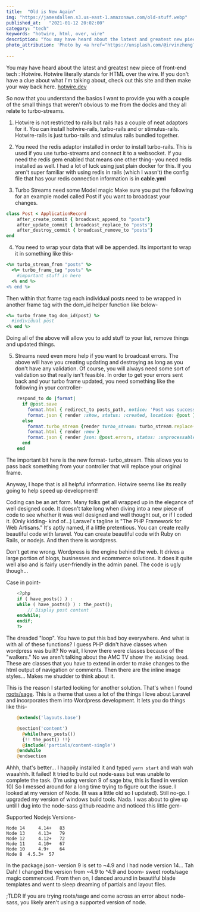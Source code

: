 ```yaml
---
title:  "Old is New Again"
img: "https://jamesdallen.s3.us-east-1.amazonaws.com/old-stuff.webp"
published_at:   "2021-01-12 20:02:00"
category: "tech"
keywords: "hotwire, html, over, wire"
description: "You may have heard about the latest and greatest new piece of front-end tech : Hotwire. Hotwire literally stands for HTML over the wire."
photo_attribution: 'Photo by <a href="https://unsplash.com/@irvinzheng?utm_content=creditCopyText&utm_medium=referral&utm_source=unsplash">Irvin Zheng</a> on <a href="https://unsplash.com/photos/black-sewing-machine-on-table-EsoI7v-tHDA?utm_content=creditCopyText&utm_medium=referral&utm_source=unsplash">Unsplash</a>
      '
---
```


You may have heard about the latest and greatest new piece of front-end tech : Hotwire. Hotwire literally stands for HTML over the wire. If you don't have a clue about what I'm talking about, check out this site and then make your way back here. [hotwire.dev](https://hotwire.dev)

So now that you understand the basics I want to provide you with a couple of the small things that weren't obvious to me from the docks and they all relate to turbo-streams.

1. Hotwire is not restricted to rails but rails has a couple of neat adaptors for it.
   You can install hotwire-rails, turbo-rails and or stimulus-rails. Hotwire-rails is just turbo-rails and stimulus rails bundled together.

2. You need the redis adaptor installed in order to install turbo-rails.
   This is used if you use turbo-streams and connect it to a websocket. If you need the redis gem enabled that means one other thing- you need redis installed as well. I had a lot of luck using just plain docker for this. If you aren't super familiar with using redis in rails (which I wasn't) the config file that has your redis connection information is in **cable.yml**

3. Turbo Streams need some Model magic
   Make sure you put the following for an example model called Post if you want to broadcast your changes.
```ruby
class Post < ApplicationRecord
    after_create_commit { broadcast_append_to "posts"}
    after_update_commit { broadcast_replace_to "posts"}
    after_destroy_commit { broadcast_remove_to "posts"}
end
```

4. You need to wrap your data that will be appended.
   Its important to wrap it in something like this-
```ruby
<%= turbo_stream_from "posts" %>
  <%= turbo_frame_tag "posts" %>
    #important stuff in here
  <% end %>
<% end %>
```
Then within that frame tag each individual posts need to be wrapped in another frame tag with the dom_id helper function like below-
```ruby
<%= turbo_frame_tag dom_id(post) %>
  #individual post
<% end %>
```
Doing all of the above will allow you to add stuff to your list, remove things and updated things.

5. Streams need even more help if you want to broadcast errors.
   The above will have you creating updating and destroying as long as you don't have any validation. Of course, you will always need some sort of validation so that really isn't feasible. In order to get your errors sent back and your turbo frame updated, you need something like the following in your controller-
```ruby
    respond_to do |format|
      if @post.save
        format.html { redirect_to posts_path, notice: 'Post was successfully created.' }
        format.json { render :show, status: :created, location: @post }
      else
        format.turbo_stream {render turbo_stream: turbo_stream.replace(@post, partial: "posts/form", locals: {post: @post})}
        format.html { render :new }
        format.json { render json: @post.errors, status: :unprocessable_entity }
      end
    end
```
The important bit here is the new format- turbo_stream. This allows you to pass back something from your controller that will replace your original frame.

Anyway, I hope that is all helpful information. Hotwire seems like its really going to help speed up development!

Coding can be an art form. Many folks get all wrapped up in the elegance of well designed code. It doesn't take long when diving into a new piece of code to see whether it was well designed and well thought out, or if I coded it. (Only kidding- kind of...) Laravel's tagline is "The PHP Framework for Web Artisans." It's aptly named, if a little pretentious. You can create really beautiful code with laravel. You can create beautiful code with Ruby on Rails, or nodejs. And then there is wordpress.

Don't get me wrong. Wordpress is the engine behind the web. It drives a large portion of blogs, businesses and ecommerce solutions. It does it quite well also and is fairly user-friendly in the admin panel. The code is ugly though...

Case in point-

```php
    <?php 
    if ( have_posts() ) : 
    while ( have_posts() ) : the_post(); 
        // Display post content
    endwhile; 
    endif; 
    ?>
```

The dreaded "loop". You have to put this bad boy everywhere. And what is with all of these functions? I guess PHP didn't have classes when wordpress was built? No wait, I know there were classes because of the "walkers." No we aren't talking about the AMC TV show `The Walking Dead`. These are classes that you have to extend in order to make changes to the html output of navigation or comments. Then there are the inline image styles... Makes me shudder to think about it.

This is the reason I started looking for another solution. That's when I found [roots/sage](https://roots.io/sage/). This is a theme that uses a lot of the things I love about Laravel and incorporates them into Wordpress development. It lets you do things like this-

```php
    @extends('layouts.base')

    @section('content')
      @while(have_posts())
      {!! the_post() !!}
      @include('partials/content-single')
    @endwhile
    @endsection
```

Ahhh, that's better... I happily installed it and typed `yarn start` and wah wah waaahhh. It failed! It tried to build out node-sass but was unable to complete the task. (I'm using version 9 of sage btw, this is fixed in version 10) So I messed around for a long time trying to figure out the issue. I looked at my version of Node. (It was a little old so I updated). Still no-go. I upgraded my version of windows build tools. Nada. I was about to give up until I dug into the node-sass github readme and noticed this little gem-

Supported Nodejs Versions-

    Node 14 	4.14+ 	83
    Node 13 	4.13+ 	79
    Node 12 	4.12+ 	72
    Node 11 	4.10+ 	67
    Node 10 	4.9+ 	64
    Node 8 	4.5.3+ 	57

In the package.json- version 9 is set to ~4.9 and I had node version 14... Tah Dah! I changed the version from ~4.9 to ^4.9 and boom- sweet roots/sage magic commenced. From then on, I danced around in beautiful blade templates and went to sleep dreaming of partials and layout files.

;TLDR
If you are trying roots/sage and come across an error about node-sass, you likely aren't using a supported version of node.
